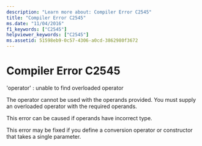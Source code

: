 ```yaml
---
description: "Learn more about: Compiler Error C2545"
title: "Compiler Error C2545"
ms.date: "11/04/2016"
f1_keywords: ["C2545"]
helpviewer_keywords: ["C2545"]
ms.assetid: 51598eb9-0c57-4306-a0cd-3862980f3672
---
```

# Compiler Error C2545

'operator' : unable to find overloaded operator

The operator cannot be used with the operands provided. You must supply an overloaded operator with the required operands.

This error can be caused if operands have incorrect type.

This error may be fixed if you define a conversion operator or constructor that takes a single parameter.
